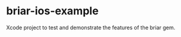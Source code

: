 briar-ios-example
=================

Xcode project to test and demonstrate the features of the briar gem.
